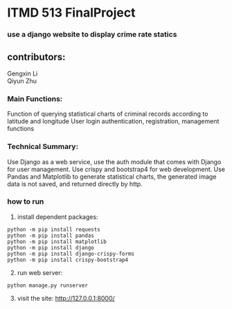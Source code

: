# ITMD 513 FinalProject
### use a django website to display crime rate statics

## contributors:
Gengxin Li  
Qiyun Zhu

### Main Functions:
Function of querying statistical charts of criminal records according to latitude and longitude
User login authentication, registration, management functions

### Technical Summary:
Use Django as a web service, use the auth module that comes with Django for user management. Use crispy and bootstrap4 for web development. Use Pandas and Matplotlib to generate statistical charts, the generated image data is not saved, and returned directly by http.

### how to run
1. install dependent packages:  
```
python -m pip install requests
python -m pip install pandas
python -m pip install matplotlib
python -m pip install django
python -m pip install django-crispy-forms
python -m pip install crispy-bootstrap4
```
2. run web server:
```
python manage.py runserver
```
3. visit the site: http://127.0.0.1:8000/